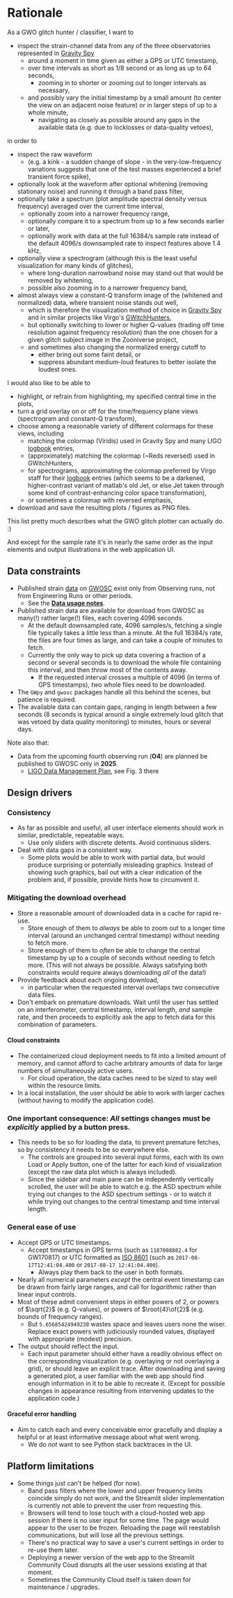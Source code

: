# Rationale

As a GWO glitch hunter / classifier, I want to
- inspect the strain-channel data from any of the three observatories represented in [Gravity Spy](https://www.zooniverse.org/projects/zooniverse/gravity-spy/)
  - around a moment in time given as either a GPS or UTC timestamp,
  - over time intervals as short as 1/8 second or as long as up to 64 seconds,
    - zooming in to shorter or zooming out to longer intervals as necessary,
  - and possibly vary the initial timestamp by a small amount (to center the view on an adjacent noise feature) or in larger steps of up to a whole minute,
    - navigating as closely as possible around any gaps in the available data (e.g. due to locklosses or data-quality vetoes),

in order to
- inspect the raw waveform
  - (e.g. a kink - a sudden change of slope - in the very-low-frequency variations suggests that one of the test masses experienced a brief transient force spike),
- optionally look at the waveform after optional whitening (removing stationary noise) and running it through a band pass filter,
- optionally take a spectrum (plot amplitude spectral density versus frequency) averaged over the current time interval,
  - optionally zoom into a narrower frequency range,
  - optionally compare it to a spectrum from up to a few seconds earlier or later,
  - optionally work with data at the full 16384/s sample rate instead of the default 4096/s downsampled rate to inspect features above 1.4 kHz,
- optionally view a spectrogram (although this is the least useful visualization for many kinds of glitches),
  - where long-duration narrowband noise may stand out that would be removed by whitening,
  - possible also zooming in to a narrower frequency band,
- almost always view a constant-Q transform image of the (whitened and normalized) data, where transient noise stands out well,
  - which is therefore the visualization method of choice in [Gravity Spy](https://www.zooniverse.org/projects/zooniverse/gravity-spy/) and in similar projects like Virgo's [GWitchHunters](https://www.zooniverse.org/projects/reinforce/gwitchhunters/),
  - but optionally switching to lower or higher Q-values (trading off time resolution against frequency resolution) than the one chosen for a given glitch subject image in the Zooniverse project,
  - and sometimes also changing the normalized energy cutoff to
    - either bring out some faint detail, or
    - suppress abundant medium-loud features to better isolate the loudest ones.

I would also like to be able to
- highlight, or refrain from highlighting, my specified central time in the plots,
- turn a grid overlay on or off for the time/frequency plane views (spectrogram and constant-Q transform),
- choose among a reasonable variety of different colormaps for these views, including
  - matching the colormap (Viridis) used in Gravity Spy and many LIGO [logbook](https://alog.ligo-la.caltech.edu/aLOG/) entries,
  - (approximately) matching the colormap (~Reds reversed) used in GWitchHunters,
  - for spectrograms, approximating the colormap preferred by Virgo staff for their [logbook](https://logbook.virgo-gw.eu/virgo/) entries (which seems to be a darkened, higher-contrast variant of matlab's old Jet, or else Jet taken through some kind of contrast-enhancing color space transformation),
  - or sometimes a colormap with reversed emphasis,
- download and save the resulting plots / figures as PNG files.

This list pretty much describes what the GWO glitch plotter can actually do. :)

And except for the sample rate it's in nearly the same order as the input elements and output illustrations in the web application UI.

## Data constraints

- Published strain [data](https://gwosc.org/data/) on [GWOSC](https://gwosc.org/) exist only from Observing runs, not from Engineering Runs or other periods.
  - See the [**Data usage notes**](https://gwosc.org/yellow_box/).
- Published strain data are available for download from GWOSC as many(!) rather large(!) files, each covering 4096 seconds.
  - At the default downsampled rate, 4096 samples/s, fetching a single file typically takes a little less than a minute. At the full 16384/s rate, the files are four times as large, and can take a couple of minutes to fetch.
  - Currently the only way to pick up data covering a fraction of a second or several seconds is to download the whole file containing this interval, and then throw most of the contents away.
    - If the requested interval crosses a multiple of 4096 (in terms of GPS timestamps), *two* whole files need to be downloaded.
- The `GWpy` and `gwosc` packages handle all this behind the scenes, but patience is required.
- The available data can contain gaps, ranging in length between a few seconds (8 seconds is typical around a single extremely loud glitch that was vetoed by data quality monitoring) to minutes, hours or several days.

Note also that:
- Data from the upcoming fourth observing run (**O4**) are planned be published to GWOSC only in **2025**.
  - [LIGO Data Management Plan](https://dcc.ligo.org/LIGO-M1000066/public), see Fig. 3 there

## Design drivers

### Consistency

- As far as possible and useful, all user interface elements should work in similar, predictable, repeatable ways.
  - Use only sliders with discrete detents. Avoid continuous sliders.
- Deal with data gaps in a consistent way.
  - Some plots would be able to work with partial data, but would produce surprising or potentially misleading graphics. Instead of showing such graphics, bail out with a clear indication of the problem and, if possible, provide hints how to circumvent it.

### Mitigating the download overhead

- Store a reasonable amount of downloaded data in a cache for rapid re-use.
  - Store enough of them to *always* be able to zoom out to a longer time interval (around an unchanged central timestamp) without needing to fetch more.
  - Store enough of them to *often* be able to change the central timestamp by up to a couple of seconds without needing to fetch more. (This will not always be possible. Always satisfying both constraints would require always downloading *all* of the data!)
- Provide feedback about each ongoing download,
  - in particular when the requested interval overlaps *two* consecutive data files.
- Don't embark on premature downloads. Wait until the user has settled on an interferometer, central timestamp, interval length, *and* sample rate, and then proceeds to explicitly ask the app to fetch data for this combination of parameters.

#### Cloud constraints

- The containerized cloud deployment needs to fit into a limited amount of memory, and cannot afford to cache arbitrary amounts of data for large numbers of simultaneously active users.
  - For cloud operation, the data caches need to be sized to stay well within the resource limits.
- In a local installation, the user should be able to work with larger caches (without having to modify the application code).

### One important consequence: *All* settings changes must be *explicitly* applied by a button press.

- This needs to be so for loading the data, to prevent premature fetches, so by consistency it needs to be so everywhere else.
  - The controls are grouped into several input forms, each with its own Load or Apply button, one of the latter for each kind of visualization (except the raw data plot which is always included).
  - Since the sidebar and main pane can be independently vertically scrolled, the user will be able to watch e.g. the ASD spectrum while trying out changes to the ASD spectrum settings - or to watch it while trying out changes to the central timestamp and time interval length.

### General ease of use

- Accept GPS or UTC timestamps.
  - Accept timestamps in GPS terms (such as `1187008882.4` for GW170817) or UTC formatted as [ISO 8601](https://en.wikipedia.org/wiki/ISO_8601) (such as `2017-08-17T12:41:04.400` or `2017-08-17 12:41:04.400`).
    - Always play them back to the user in both formats.
- Nearly all numerical parameters *except* the central event timestamp can be drawn from fairly large ranges, and call for *logarithmic* rather than linear input controls.
- Most of these admit convenient steps in either powers of 2, or powers of $\sqrt{2}$ (e.g. Q-values), or powers of $\root{4}\of{2}$ (e.g. bounds of frequency ranges).
  - But `5.65685424949238` wastes space and leaves users none the wiser. Replace exact powers with judiciously rounded values, displayed with appropriate (modest) precision.
- The output should reflect the input.
  - Each input parameter should either have a readily obvious effect on the corresponding visualization (e.g. overlaying or not overlaying a grid), or should leave an explicit trace. After downloading and saving a generated plot, a user familiar with the web app should find enough information in it to be able to recreate it. (Except for possible changes in appearance resulting from intervening updates to the application code.)

#### Graceful error handling

- Aim to catch each and every conceivable error gracefully and display a helpful or at least informative message about what went wrong.
  - We do *not* want to see Python stack backtraces in the UI.

## Platform limitations

- Some things just can't be helped (for now).
  - Band pass filters where the lower and upper frequency limits coincide simply do not work, and the Streamlit slider implementation is currently not able to prevent the user from requesting this.
  - Browsers will tend to lose touch with a cloud-hosted web app session if there is no user input for some time. The page would appear to the user to be frozen. Reloading the page will reestablish communications, but will lose all the previous settings.
  - There's no practical way to save a user's current settings in order to re-use them later.
  - Deploying a newer version of the web app to the Streamlit Community Coud disrupts all the user sessions existing at that moment.
  - Sometimes the Community Cloud itself is taken down for maintenance / upgrades.
